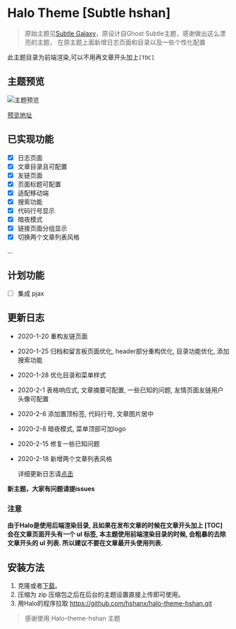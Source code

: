 # Halo Theme [Subtle hshan]

> 原始主题见[Subtle Galaxy](https://github.com/GalaxySuze/gridea-theme-subtle-galaxy)，原设计自Ghost Subtle主题，感谢做出这么漂亮的主题， 在原主题上面新增日志页面和目录以及一些个性化配置

此主题目录为前端渲染,可以不用再文章开头加上`[TOC]`

## 主题预览
![主题预览](https://github.com/hshanx/halo-theme-hshan/blob/master/screenshot.png )

[预览地址](https://meisen.pro)

## 已实现功能 
* [x] 日志页面
* [x] 文章目录且可配置
* [x] 友链页面
* [x] 页面标题可配置
* [x] 适配移动端
* [x] 搜索功能
* [x] 代码行号显示
* [x] 暗夜模式
* [x] 链接页面分组显示
* [x] 切换两个文章列表风格

...
## 计划功能
* [ ] 集成 pjax 

## 更新日志
- 2020-1-20 重构友链页面
- 2020-1-25 归档和留言板页面优化,
          header部分重构优化,
          目录功能优化,
          添加搜索功能
- 2020-1-28 优化目录和菜单样式
- 2020-2-1 表格响应式, 文章摘要可配置, 一些已知的问题, 友情页面友链用户头像可配置
- 2020-2-6 添加置顶标签, 代码行号, 文章图片居中
- 2020-2-8 暗夜模式, 菜单顶部可加logo
- 2020-2-15 修复一些已知问题
- 2020-2-18 新增两个文章列表风格
      
  详细更新日志请[点击](https://meisen.pro/s/update-log)        
          

**新主题，大家有问题请提issues**

### 注意

**由于Halo是使用后端渲染目录, 且如果在发布文章的时候在文章开头加上 [TOC] 会在文章页面开头有一个 ul 标签, 
本主题使用前端渲染目录的时候, 会粗暴的去除文章开头的 ul 列表. 所以建议不要在文章最开头使用列表.**



## 安装方法
1. 克隆或者[下载](https://github.com/hshanx/halo-theme-hshan/releases)。
2. 压缩为 zip 压缩包之后在后台的主题设置直接上传即可使用。
3. 用Halo的程序拉取 https://github.com/hshanx/halo-theme-hshan.git

> 感谢使用 Halo-theme-hshan 主题
